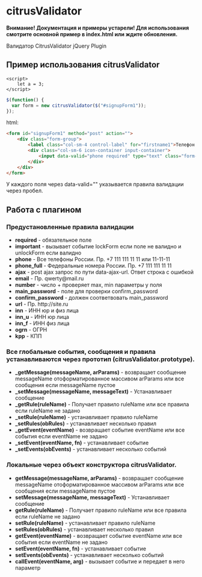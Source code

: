 # citrusValidator

<p><b>Внимание! Документация и примеры устарели! Для использования смотрите основной пример в index.html или ждите обновления.</b></p>

<p>Валидатор CitrusValidator jQuery Plugin</p>



<h2>Пример использования citrusValidator</h2>


```
<script>
    let a = 3;
</script>
```


```js
$(function() {
  var form = new citrusValidator($("#signupForm1"));
});
```
html:
```html
<form id="signupForm1" method="post" action="">
    <div class="form-group">
        <label class="col-sm-4 control-label" for="firstname1">Телефон:<span class="red">*</span></label>
        <div class="col-sm-6 icon-container input-container">
            <input data-valid="phone required" type="text" class="form-control" name="phone" placeholder="99-99-99 или +7 (999) 999-99-99"/>
        </div>
    </div>
</form>
```
<p>У каждого поля через data-valid="" указывается правила валидации через пробел.</p>

<h2>Работа с плагином</h2>

<h3>Предустановленные правила валидации</h3>
<ul>
    <li><b>required</b> - обязательное поле</li>
    <li><b>important</b> - вызывает событие lockForm если поле не валидно и unlockForm если валидно</li>
    <li><b>phone</b> - Все телефоны России. Пр. +7 111 111 11 11 или 11-11-11</li>
    <li><b>phone_full</b> - Федеральные номера России. Пр. +7 111 111 11 11</li>
    <li><b>ajax</b> - post ajax запрос по пути data-ajax-url. Ответ строка с ошибкой</li>
    <li><b>email</b> - Пр. qwerty@mail.ru</li>
    <li><b>number</b> - число + проверяет max, min параметры у поля</li>
    <li><b>main_password</b> - поле для проверки confirm_password</li>
    <li><b>confirm_password</b> - должен соответвовать main_password</li>
    <li><b>url</b> - Пр. http://site.ru</li>
    <li><b>inn</b> - ИНН юр и физ лица</li>
    <li><b>inn_u</b> - ИНН юр лица</li>
    <li><b>inn_f</b> - ИНН физ лица</li>
    <li><b>ogrn</b> - ОГРН</li>
    <li><b>kpp</b> - КПП</li>
</ul>

<h3>Все глобальные события, сообщения и правила устанавливаются через прототип (citrusValidator.prototype).</h3>
<ul>
    <li><b>_getMessage(messageName, arParams)</b> -  возвращает сообщение messageName отоформатированное массивом arParams или все сообщения если messageName пустое </li>
    <li><b>_setMessage(messageName, messageText)</b> - Устанавливает сообщение</li>
    <li><b>_getRule(ruleName)</b> - Получает правило ruleName или все правила если ruleName не задано</li>
    <li><b>_setRule(ruleName)</b> - устанавливает правило ruleName</li>
    <li><b>_setRules(obRules)</b> - устанавливает несколько правил</li>
    <li><b>_getEvent(eventName)</b> - возвращает событие eventName или все события если eventName не задано</li>
    <li><b>_setEvent(eventName, fn)</b> - устанавливает событие</li>
    <li><b>_setEvents(obEvents)</b> - устанавливает несколько событий</li>
</ul>

<h3>Локальные через объект конструктора citrusValidator.</h3>
<ul>
    <li><b>getMessage(messageName, arParams)</b> -  возвращает сообщение messageName отоформатированное массивом arParams или все сообщения если messageName пустое </li>
    <li><b>setMessage(messageName, messageText)</b> - Устанавливает сообщение</li>
    <li><b>getRule(ruleName)</b> - Получает правило ruleName или все правила если ruleName не задано</li>
    <li><b>setRule(ruleName)</b> - устанавливает правило ruleName</li>
    <li><b>setRules(obRules)</b> - устанавливает несколько правил</li>
    <li><b>getEvent(eventName)</b> - возвращает событие eventName или все события если eventName не задано</li>
    <li><b>setEvent(eventName, fn)</b> - устанавливает событие</li>
    <li><b>setEvents(obEvents)</b> - устанавливает несколько событий</li>
    <li><b>callEvent(eventName, arg)</b> - вызывает событие и передает в него параметр</li>
</ul>

